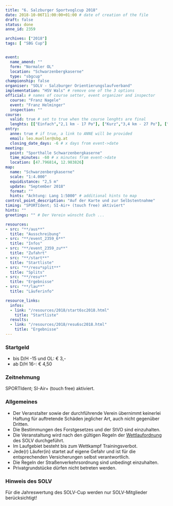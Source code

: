 ```yaml
---
title: "6. Salzburger Sportvoglcup 2018"
date: 2018-10-06T11:00:00+01:00 # date of creation of the file
draft: false
status: done
anne_id: 2359

archives: ["2018"]
tags: [ "SBG Cup"]


event:
  name_amend: ""
  form: "Normaler OL"
  location: "Schwarzenbergkaserne"
  type: "sbgcup"
championship: false
organiser: "SOLV - Salzburger Orientierungslaufverband"
implementation: "HSV Wals" # remove one of the 3 options
official: # names of course setter, event organizer and inspector
  course: "Franz Nagele"
  event: "Franz Helminger"
  inspection: ""
course:
  valid: true # set to true when the course lenghts are final
  lenghts: [["Einfach","2,1 km - 17 Po"], ["Kurz","3,4 km - 27 Po"], ["Mittel","4,5 km - 31 Po"], ["Lang","6,2 km - 37 Po"], ["Family","1,0 km - 13 Po"]]
entry:
  anne: true # if true, a link to ANNE will be provided
  email: leo.mueller@sbg.at
  closing_date_days: -6 # x days from event->date
meeting:
  point: "Sporthalle Schwarzenbergkaserne"
  time_minutes: -60 # x minutes from event->date
  location: [47.796814, 12.983826]
map:
  name: "Schwarzenbergkaserne"
  scale: "1:4.000"
  equidistance: "2,5 m"
  update: "September 2018"
  format: ""
  hints: "Achtung: Lang 1:5000" # additional hints to map
control_point_description: "Auf der Karte und zur Selbstentnahme"
timing: "SPORTIdent; SI-Air+ (touch free) aktiviert"
hints: ""
greetings: "" # Der Verein wünscht Euch ...

resources:
- src: "**/aus**"
  title: "Ausschreibung"
- src: "**/event_2359_6**"
  title: "Infos"
- src: "**/event_2359_zu**"
  title: "Zufahrt"
- src: "**/start**"
  title: "Startliste"
- src: "**/resu*split**"
  title: "Splits"
- src: "**/resu**"
  title: "Ergebnisse"
- src: "**/lau**"
  title: "Läuferinfo"

resource_links:
  infos:
  - link: "/resources/2018/start6sc2018.html"
    title: "Startliste"
  results:
  - link: "/resources/2018/resu6sc2018.html"
    title: "Ergebnisse"
---
```


### Startgeld

- bis D/H -15 und OL: € 3,-
- ab D/H 16-: € 4,50

### Zeitnehmung

SPORTIdent; SI-Air+ (touch free) aktiviert.

### Allgemeines

- Der Veranstalter sowie der durchführende Verein übernimmt keinerlei Haftung für auftretende Schäden jeglicher Art, auch nicht gegenüber Dritten.
- Die Bestimmungen des Forstgesetzes und der StVO sind einzuhalten.
- Die Veranstaltung wird nach den gültigen Regeln der [Wettlaufordnung](../../wettlaufordnung) des SOLV durchgeführt.
- Im Laufgebiet besteht bis zum Wettkampf Trainingsverbot.
- Jede\(r) Läufer(in) startet auf eigene Gefahr und ist für die entsprechenden Versicherungen selbst verantwortlich.
- Die Regeln der Straßenverkehrsordnung sind unbedingt einzuhalten.
- Privatgrundstücke dürfen nicht betreten werden.

### Hinweis des SOLV
Für die Jahreswertung des SOLV-Cup werden nur SOLV-Mitglieder berücksichtigt!